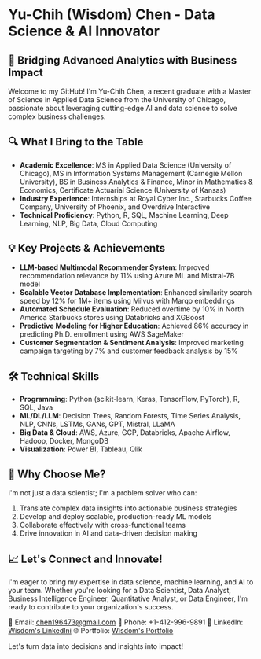 # Yu-Chih (Wisdom) Chen - Data Science & AI Innovator

## 🚀 Bridging Advanced Analytics with Business Impact

Welcome to my GitHub! I'm Yu-Chih Chen, a recent graduate with a Master of Science in Applied Data Science from the University of Chicago, passionate about leveraging cutting-edge AI and data science to solve complex business challenges.

## 🔍 What I Bring to the Table

- **Academic Excellence**: MS in Applied Data Science (University of Chicago), MS in Information Systems Management (Carnegie Mellon University), BS in Business Analytics & Finance, Minor in Mathematics & Economics, Certificate Actuarial Science (University of Kansas)
- **Industry Experience**: Internships at Royal Cyber Inc., Starbucks Coffee Company, University of Phoenix, and Overdrive Interactive
- **Technical Proficiency**: Python, R, SQL, Machine Learning, Deep Learning, NLP, Big Data, Cloud Computing

## 💡 Key Projects & Achievements

- **LLM-based Multimodal Recommender System**: Improved recommendation relevance by 11% using Azure ML and Mistral-7B model
- **Scalable Vector Database Implementation**: Enhanced similarity search speed by 12% for 1M+ items using Milvus with Marqo embeddings
- **Automated Schedule Evaluation**: Reduced overtime by 10% in North America Starbucks stores using Databricks and XGBoost
- **Predictive Modeling for Higher Education**: Achieved 86% accuracy in predicting Ph.D. enrollment using AWS SageMaker
- **Customer Segmentation & Sentiment Analysis**: Improved marketing campaign targeting by 7% and customer feedback analysis by 15%

## 🛠️ Technical Skills

- **Programming**: Python (scikit-learn, Keras, TensorFlow, PyTorch), R, SQL, Java
- **ML/DL/LLM**: Decision Trees, Random Forests, Time Series Analysis, NLP, CNNs, LSTMs, GANs, GPT, Mistral, LLaMA
- **Big Data & Cloud**: AWS, Azure, GCP, Databricks, Apache Airflow, Hadoop, Docker, MongoDB
- **Visualization**: Power BI, Tableau, Qlik

## 🌟 Why Choose Me?

I'm not just a data scientist; I'm a problem solver who can:
1. Translate complex data insights into actionable business strategies
2. Develop and deploy scalable, production-ready ML models
3. Collaborate effectively with cross-functional teams
4. Drive innovation in AI and data-driven decision making

## 📈 Let's Connect and Innovate!

I'm eager to bring my expertise in data science, machine learning, and AI to your team. Whether you're looking for a Data Scientist, Data Analyst, Business Intelligence Engineer, Quantitative Analyst, or Data Engineer, I'm ready to contribute to your organization's success.

📧 Email: chen196473@gmail.com
📱 Phone: +1-412-996-9891
🔗 LinkedIn: [Wisdom's LinkedIni](https://www.linkedin.com/in/wisdom-chen/)
🌐 Portfolio: [Wisdom's Portfolio](https://wisdom196473.wixsite.com/website)

Let's turn data into decisions and insights into impact!
